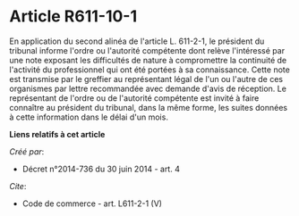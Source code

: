 # Article R611-10-1

En application du second alinéa de l'article L. 611-2-1, le président du tribunal informe l'ordre ou l'autorité compétente
dont relève l'intéressé par une note exposant les difficultés de nature à compromettre la continuité de l'activité du
professionnel qui ont été portées à sa connaissance. Cette note est transmise par le greffier au représentant légal de l'un
ou l'autre de ces organismes par lettre recommandée avec demande d'avis de réception. Le représentant de l'ordre ou de
l'autorité compétente est invité à faire connaître au président du tribunal, dans la même forme, les suites données à cette
information dans le délai d'un mois.

**Liens relatifs à cet article**

_Créé par_:

  - Décret n°2014-736 du 30 juin 2014 - art. 4

_Cite_:

  - Code de commerce - art. L611-2-1 (V)
